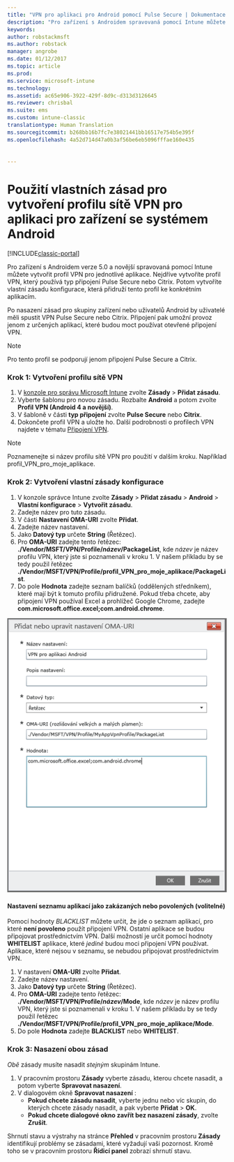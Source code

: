 ```yaml
---
title: "VPN pro aplikaci pro Android pomocí Pulse Secure | Dokumentace Microsoftu"
description: "Pro zařízení s Androidem spravovaná pomocí Intune můžete vytvořit profil VPN pro aplikaci."
keywords: 
author: robstackmsft
ms.author: robstack
manager: angrobe
ms.date: 01/12/2017
ms.topic: article
ms.prod: 
ms.service: microsoft-intune
ms.technology: 
ms.assetid: ac65e906-3922-429f-8d9c-d313d3126645
ms.reviewer: chrisbal
ms.suite: ems
ms.custom: intune-classic
translationtype: Human Translation
ms.sourcegitcommit: b268bb16b7fc7e38021441bb16517e754b5e395f
ms.openlocfilehash: 4a52d714d47a0b3af56be6eb5096fffae160e435


---
```


# <a name="use-a-custom-policy-to-create-a-per-app-vpn-profile-for-android-devices"></a>Použití vlastních zásad pro vytvoření profilu sítě VPN pro aplikaci pro zařízení se systémem Android

[!INCLUDE[classic-portal](../includes/classic-portal.md)]

Pro zařízení s Androidem verze 5.0 a novější spravovaná pomocí Intune můžete vytvořit profil VPN pro jednotlivé aplikace. Nejdříve vytvoříte profil VPN, který používá typ připojení Pulse Secure nebo Citrix. Potom vytvoříte vlastní zásadu konfigurace, která přidruží tento profil ke konkrétním aplikacím. 

Po nasazení zásad pro skupiny zařízení nebo uživatelů Android by uživatelé měli spustit VPN Pulse Secure nebo Citrix. Připojení pak umožní provoz jenom z určených aplikací, které budou moct používat otevřené připojení VPN.

> [!NOTE]
>
> Pro tento profil se podporují jenom připojení Pulse Secure a Citrix.


### <a name="step-1-create-a-vpn-profile"></a>Krok 1: Vytvoření profilu sítě VPN

1. V [konzole pro správu Microsoft Intune](https://manage.microsoft.com) zvolte **Zásady** > **Přidat zásadu**.
2. Vyberte šablonu pro novou zásadu. Rozbalte **Android** a potom zvolte **Profil VPN (Android 4 a novější)**.
3. V šabloně v části **typ připojení** zvolte **Pulse Secure** nebo **Citrix**.
4. Dokončete profil VPN a uložte ho. Další podrobnosti o profilech VPN najdete v tématu [Připojení VPN](../deploy-use/vpn-connections-in-microsoft-intune.md).

> [!NOTE]
>
> Poznamenejte si název profilu sítě VPN pro použití v dalším kroku. Například profil_VPN_pro_moje_aplikace.

### <a name="step-2-create-a-custom-configuration-policy"></a>Krok 2: Vytvoření vlastní zásady konfigurace

   1. V konzole správce Intune zvolte **Zásady** > **Přidat zásadu** > **Android** > **Vlastní konfigurace** > **Vytvořit zásadu**.
   2. Zadejte název pro tuto zásadu.
   3. V části **Nastavení OMA-URI** zvolte **Přidat**.
   4. Zadejte název nastavení.
   5. Jako **Datový typ** určete **String** (Řetězec).
   6. Pro **OMA-URI** zadejte tento řetězec: **./Vendor/MSFT/VPN/Profile/*název*/PackageList**, kde *název* je název profilu VPN, který jste si poznamenali v kroku 1. V našem příkladu by se tedy použil řetězec **./Vendor/MSFT/VPN/Profile/profil_VPN_pro_moje_aplikace/PackageList**.
   7.    Do pole **Hodnota** zadejte seznam balíčků (oddělených středníkem), které mají být k tomuto profilu přidružené. Pokud třeba chcete, aby připojení VPN používal Excel a prohlížeč Google Chrome, zadejte **com.microsoft.office.excel;com.android.chrome**.

![Příklad vlastní zásady VPN pro aplikaci pro Android](./media/android_per_app_vpn_oma_uri.png)

#### <a name="set-your-app-list-to-blacklist-or-whitelist-optional"></a>Nastavení seznamu aplikací jako zakázaných nebo povolených (volitelné)
  Pomocí hodnoty *BLACKLIST* můžete určit, že jde o seznam aplikací, pro které **není povoleno** použít připojení VPN. Ostatní aplikace se budou připojovat prostřednictvím VPN.
Další možností je určit pomocí hodnoty **WHITELIST** aplikace, které *jediné* budou moci připojení VPN používat. Aplikace, které nejsou v seznamu, se nebudou připojovat prostřednictvím VPN.
  1.    V nastavení **OMA-URI** zvolte **Přidat**.
  2.    Zadejte název nastavení.
  3.    Jako **Datový typ** určete **String** (Řetězec).
  4.    Pro **OMA-URI** zadejte tento řetězec: **./Vendor/MSFT/VPN/Profile/*název*/Mode**, kde *název* je název profilu VPN, který jste si poznamenali v kroku 1. V našem příkladu by se tedy použil řetězec **./Vendor/MSFT/VPN/Profile/profil_VPN_pro_moje_aplikace/Mode**.
  5.    Do pole **Hodnota** zadejte **BLACKLIST** nebo **WHITELIST**.



### <a name="step-3-deploy-both-policies"></a>Krok 3: Nasazení obou zásad

*Obě* zásady musíte nasadit *stejným* skupinám Intune.

1.  V pracovním prostoru **Zásady** vyberte zásadu, kterou chcete nasadit, a potom vyberte **Spravovat nasazení**.
2.  V dialogovém okně **Spravovat nasazení** :
    -   **Pokud chcete zásadu nasadit**, vyberte jednu nebo víc skupin, do kterých chcete zásady nasadit, a pak vyberte **Přidat** > **OK**.
    -   **Pokud chcete dialogové okno zavřít bez nasazení zásady**, zvolte **Zrušit**.

Shrnutí stavu a výstrahy na stránce **Přehled** v pracovním prostoru **Zásady** identifikují problémy se zásadami, které vyžadují vaši pozornost. Kromě toho se v pracovním prostoru **Řídicí panel** zobrazí shrnutí stavu.



<!--HONumber=Jan17_HO2-->


